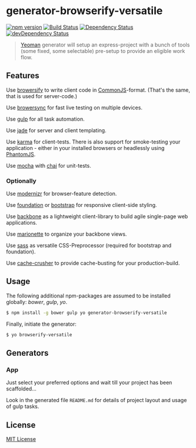 # generator-browserify-versatile

[![npm version](https://img.shields.io/npm/v/generator-browserify-versatile.svg?style=flat-square)](https://www.npmjs.com/package/generator-browserify-versatile)
[![Build Status](https://secure.travis-ci.org/tapirdata/generator-browserify-versatile.png?branch=master)](https://travis-ci.org/tapirdata/generator-browserify-versatile)
[![Dependency Status](https://david-dm.org/tapirdata/generator-browserify-versatile.svg)](https://david-dm.org/tapirdata/generator-browserify-versatile)
[![devDependency Status](https://david-dm.org/tapirdata/generator-browserify-versatile/dev-status.svg)](https://david-dm.org/tapirdata/generator-browserify-versatile#info=devDependencies)

> [Yeoman](http://yeoman.io) generator will setup an express-project with a bunch of tools (some fixed, some selectable) pre-setup to provide an eligible work flow.

## Features

Use [browersify](http://browserify.org/) to write client code in [CommonJS](http://en.wikipedia.org/wiki/CommonJS)-format. (That's the same, that is used for server-code.)

Use [browersync](http://www.browsersync.io/) for fast live testing on multiple devices. 

Use [gulp](http://gulpjs.com/) for all task automation.

Use [jade](http://jade-lang.com/) for server and client templating.

Use [karma](http://karma-runner.github.io/0.12/index.html) for client-tests. There is also support for smoke-testing your application - either in your installed browsers or
headlessly using [PhantomJS](http://phantomjs.org/).

Use [mocha](http://mochajs.org/) with [chai](http://chaijs.com/) for unit-tests.

### Optionally

Use [modernizr](http://modernizr.com/) for browser-feature detection.

Use [foundation](http://foundation.zurb.com/) or [bootstrap](http://getbootstrap.com/) for responsive client-side styling.   

Use [backbone](http://backbonejs.org/) as a lightweight client-library to build agile single-page web applications.

Use [marionette](http://marionettejs.com/) to organize your backbone views.

Use [sass](http://sass-lang.com/) as versatile CSS-Preprocessor (required for bootstrap and foundation).

Use [cache-crusher](https://www.npmjs.com/package/cache-crusher) to provide cache-busting for your production-build.


## Usage

The following additional npm-packages are assumed to be installed globally: *bower*, *gulp*, *yo*.

```bash
$ npm install -g bower gulp yo generator-browserify-versatile
```

Finally, initiate the generator:

```bash
$ yo browserify-versatile
```

## Generators

### App

Just select your preferred options and wait till your project has been scaffolded...

Look in the generated file `README.md` for details of project layout and usage of gulp tasks. 

## License

[MIT License](http://en.wikipedia.org/wiki/MIT_License)
